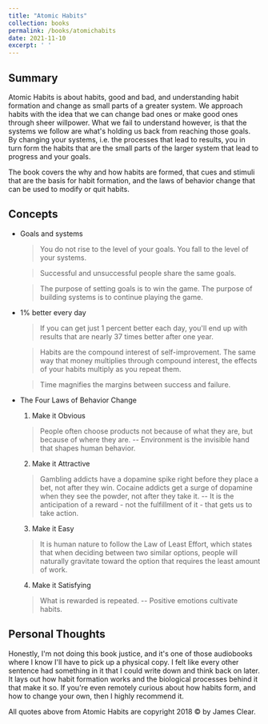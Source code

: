 ```yaml
---
title: "Atomic Habits"
collection: books
permalink: /books/atomichabits
date: 2021-11-10
excerpt: ' '
---
```



## Summary

Atomic Habits is about habits, good and bad, and understanding habit formation and change as small parts of a greater system. We approach habits with the idea that we can change bad ones or make good ones through sheer willpower. What we fail to understand however, is that the systems we follow are what's holding us back from reaching those goals. By changing your systems, i.e. the processes that lead to results, you in turn form the habits that are the small parts of the larger system that lead to progress and your goals. 

The book covers the why and how habits are formed, that cues and stimuli that are the basis for habit formation, and the laws of behavior change that can be used to modify or quit habits.

## Concepts

- Goals and systems

	> You do not rise to the level of your goals. You fall to the level of your systems.

	> Successful and unsuccessful people share the same goals.

	> The purpose of setting goals is to win the game. The purpose of building systems is to continue playing the game.

- 1% better every day

	> If you can get just 1 percent better each day, you'll end up with results that are nearly 37 times better after one year.

	> Habits are the compound interest of self-improvement. The same way that money multiplies through compound interest, the effects of your habits multiply as you repeat them.

	> Time magnifies the margins between success and failure. 

- The Four Laws of Behavior Change

	1) Make it Obvious
	> People often choose products not because of what they are, but because of where they are. -- Environment is the invisible hand that shapes human behavior.

	2) Make it Attractive
	> Gambling addicts have a dopamine spike right before they place a bet, not after they win. Cocaine addicts get a surge of dopamine when they see the powder, not after they take it. -- It is the anticipation of a reward - not the fulfillment of it - that gets us to take action.

	3) Make it Easy
	> It is human nature to follow the Law of Least Effort, which states that when deciding between two similar options, people will naturally gravitate toward the option that requires the least amount of work.
	
	4) Make it Satisfying
	> What is rewarded is repeated. -- Positive emotions cultivate habits.


## Personal Thoughts

Honestly, I'm not doing this book justice, and it's one of those audiobooks where I know I'll have to pick up a physical copy. I felt like every other sentence had something in it that I could write down and think back on later. It lays out how habit formation works and the biological processes behind it that make it so. If you're even remotely curious about how habits form, and how to change your own, then I highly recommend it.



All quotes above from Atomic Habits are copyright 2018 &copy; by James Clear.
